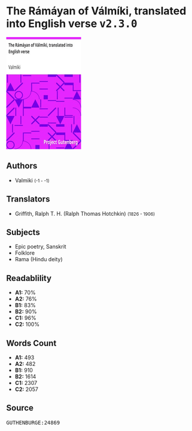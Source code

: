 # The Rámáyan of Válmíki, translated into English verse <kbd>v2.3.0</kbd>

![](./cover.medium.jpg "")

## Authors


 - Valmiki <small>(-1 - -1)</small>

## Translators


 - Griffith, Ralph T. H. (Ralph Thomas Hotchkin) <small>(1826 - 1906)</small>

## Subjects


 - Epic poetry, Sanskrit
 - Folklore
 - Rama (Hindu deity)

## Readablility


 - **A1:** 70%
 - **A2:** 76%
 - **B1:** 83%
 - **B2:** 90%
 - **C1:** 96%
 - **C2:** 100%

## Words Count


 - **A1:** 493
 - **A2:** 482
 - **B1:** 910
 - **B2:** 1614
 - **C1:** 2307
 - **C2:** 2057

## Source


<kbd>GUTHENBURGE:24869</kbd>
